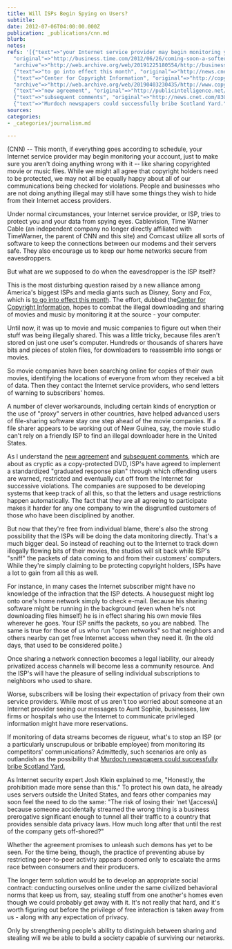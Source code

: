 ```yaml
---
title: Will ISPs Begin Spying on Users?
subtitle: 
date: 2012-07-06T04:00:00.000Z
publication: _publications/cnn.md
blurb: 
notes: 
refs: '[{"text"=>"your Internet service provider may begin monitoring your account",
  "original"=>"http://business.time.com/2012/06/26/coming-soon-a-softer-approach-to-online-piracy/",
  "archive"=>"http://web.archive.org/web/20191225180554/http://business.time.com:80/2012/06/26/coming-soon-a-softer-approach-to-online-piracy/"},
  {"text"=>"to go into effect this month", "original"=>"http://news.cnet.com/8301-31001_3-57397452-261/riaa-chief-isps-to-start-policing-copyright-by-july-1/?tag=mncol;topStories"},
  {"text"=>"Center for Copyright Information", "original"=>"http://copyrightinformation.org/",
  "archive"=>"http://web.archive.org/web/20190403230435/http://www.copyrightinformation.org"},
  {"text"=>"new agreement", "original"=>"http://publicintelligence.net/center-for-copyright-information-isp-copyright-alert-system-memorandum-of-understanding/"},
  {"text"=>"subsequent comments", "original"=>"http://news.cnet.com/8301-31001_3-57397452-261/riaa-chief-isps-to-start-policing-copyright-by-july-1/?tag=mncol;topStories"},
  {"text"=>"Murdoch newspapers could successfully bribe Scotland Yard.", "original"=>"http://topics.nytimes.com/top/reference/timestopics/organizations/n/news_of_the_world/index.html"}]'
sources: 
categories:
- _categories/journalism.md

---
```

(CNN) -- This month, if everything goes according to schedule, your Internet service provider may begin monitoring your account, just to make sure you aren't doing anything wrong with it -- like sharing copyrighted movie or music files. While we might all agree that copyright holders need to be protected, we may not all be equally happy about all of our communications being checked for violations. People and businesses who are not doing anything illegal may still have some things they wish to hide from their Internet access providers.

Under normal circumstances, your Internet service provider, or ISP, tries to protect you and your data from spying eyes. Cablevision, Time Warner Cable (an independent company no longer directly affiliated with TimeWarner, the parent of CNN and this site) and Comcast utilize all sorts of software to keep the connections between our modems and their servers safe. They also encourage us to keep our home networks secure from eavesdroppers.

But what are we supposed to do when the eavesdropper is the ISP itself?

This is the most disturbing question raised by a new alliance among America's biggest ISPs and media giants such as Disney, Sony and Fox, which is [to go into effect this month](http://news.cnet.com/8301-31001_3-57397452-261/riaa-chief-isps-to-start-policing-copyright-by-july-1/?tag=mncol;topStories). The effort, dubbed the[Center for Copyright Information](http://copyrightinformation.org/), hopes to combat the illegal downloading and sharing of movies and music by monitoring it at the source - your computer.

Until now, it was up to movie and music companies to figure out when their stuff was being illegally shared. This was a little tricky, because files aren't stored on just one user's computer. Hundreds or thousands of sharers have bits and pieces of stolen files, for downloaders to reassemble into songs or movies.

So movie companies have been searching online for copies of their own movies, identifying the locations of everyone from whom they received a bit of data. Then they contact the Internet service providers, who send letters of warning to subscribers' homes.

A number of clever workarounds, including certain kinds of encryption or the use of "proxy" servers in other countries, have helped advanced users of file-sharing software stay one step ahead of the movie companies. If a file sharer appears to be working out of New Guinea, say, the movie studio can't rely on a friendly ISP to find an illegal downloader here in the United States.

As I understand the [new agreement](http://publicintelligence.net/center-for-copyright-information-isp-copyright-alert-system-memorandum-of-understanding/) and [subsequent comments](http://news.cnet.com/8301-31001_3-57397452-261/riaa-chief-isps-to-start-policing-copyright-by-july-1/?tag=mncol;topStories), which are about as cryptic as a copy-protected DVD, ISP's have agreed to implement a standardized "graduated response plan" through which offending users are warned, restricted and eventually cut off from the Internet for successive violations. The companies are supposed to be developing systems that keep track of all this, so that the letters and usage restrictions happen automatically. The fact that they are all agreeing to participate makes it harder for any one company to win the disgruntled customers of those who have been disciplined by another.

But now that they're free from individual blame, there's also the strong possibility that the ISPs will be doing the data monitoring directly. That's a much bigger deal. So instead of reaching out to the Internet to track down illegally flowing bits of their movies, the studios will sit back while ISP's "sniff" the packets of data coming to and from their customers' computers. While they're simply claiming to be protecting copyright holders, ISPs have a lot to gain from all this as well.

For instance, in many cases the Internet subscriber might have no knowledge of the infraction that the ISP detects. A houseguest might log onto one's home network simply to check e-mail. Because his sharing software might be running in the background (even when he's not downloading files himself) he is in effect sharing his own movie files wherever he goes. Your ISP sniffs the packets, so you are nabbed. The same is true for those of us who run "open networks" so that neighbors and others nearby can get free Internet access when they need it. (In the old days, that used to be considered polite.)

Once sharing a network connection becomes a legal liability, our already privatized access channels will become less a community resource. And the ISP's will have the pleasure of selling individual subscriptions to neighbors who used to share.

Worse, subscribers will be losing their expectation of privacy from their own service providers. While most of us aren't too worried about someone at an Internet provider seeing our messages to Aunt Sophie, businesses, law firms or hospitals who use the Internet to communicate privileged information might have more reservations.

If monitoring of data streams becomes de rigueur, what's to stop an ISP (or a particularly unscrupulous or bribable employee) from monitoring its competitors' communications? Admittedly, such scenarios are only as outlandish as the possibility that [Murdoch newspapers could successfully bribe Scotland Yard.](http://topics.nytimes.com/top/reference/timestopics/organizations/n/news_of_the_world/index.html)

As Internet security expert Josh Klein explained to me, "Honestly, the prohibition made more sense than this." To protect his own data, he already uses servers outside the United States, and fears other companies may soon feel the need to do the same: "The risk of losing their 'net \\[access\\] because someone accidentally streamed the wrong thing is a business prerogative significant enough to tunnel all their traffic to a country that provides sensible data privacy laws. How much long after that until the rest of the company gets off-shored?"

Whether the agreement promises to unleash such demons has yet to be seen. For the time being, though, the practice of preventing abuse by restricting peer-to-peer activity appears doomed only to escalate the arms race between consumers and their producers.

The longer term solution would be to develop an appropriate social contract: conducting ourselves online under the same civilized behavioral norms that keep us from, say, stealing stuff from one another's homes even though we could probably get away with it. It's not really that hard, and it's worth figuring out before the privilege of free interaction is taken away from us - along with any expectation of privacy.

Only by strengthening people's ability to distinguish between sharing and stealing will we be able to build a society capable of surviving our networks.